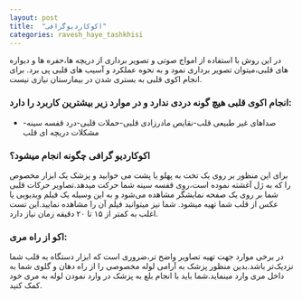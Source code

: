 ```yaml
---
layout: post
title:  "اکوکاردیوگرافی"
categories: ravesh_haye_tashkhisi
---
```

<!-- tasvir -->
در این روش با استفاده از امواج صوتی و تصویر برداری از دریچه ها،حفره ها و دیواره های قلبی،میتوان تصویر برداری نمود و به نحوه عملکرد و آسیب های قلبی پی برد.
برای انجام اکوی قلبی به بستری شدن در بیمارستان نیازی نیست.

### انجام اکوی قلبی هیچ گونه دردی ندارد و در موارد زیر بیشترین کاربرد را دارد:

- صداهای غیر طبیعی قلب-نقایص مادرزادی قلبی-حملات قلبی-درد قفسه سینه-مشکلات دریچه ای قلب

### اکوکاردیو گرافی چگونه انجام میشود؟

برای این منظور بر روی یک تخت به پهلو یا پشت می خوابید و پزشک یک ابزار مخصوص را که به ژل آغشته نموده است،روی قفسه سینه شما حرکت میدهد.تصاویر حرکات قلبی شما بر روی یک صفحه نمایشگر مشاهده می‌شود و به این وسیله یک فیلم ویدیویی یا عکس از قلب شما تهیه میشود.
شما نیز میتوانید فیلم آن را مشاهده نمایید.این تست اغلب به کمتر از ۱۵ تا ۲۰ دقیقه زمان نیاز دارد.


### اکو از راه مری:

در برخی موارد جهت تهیه تصاویر واضح تر،ضروری است که ابزار دستگاه به قلب شما نزدیک‌تر باشد.بدین منظور پزشک به آرامی لوله مخصوصی را از راه دهان و گلوی شما به داخل مری وارد مینماید.شما باید با انجام بلع به پزشک در وارد نمودن لوله به مری خود کمک کنید. 
